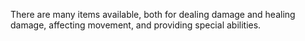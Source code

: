 There are many items available, both for dealing damage and healing damage, affecting movement, and providing special abilities.